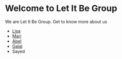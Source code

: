 # Welcome to Let It Be Group

We are Let It Be Group. Get to know more about us

- [Lisa](./lisa.md)
- [Mari](./Mari.md)
- [Abel](./Abel.md)
- [Galal](./Galal.md)
- Sayed